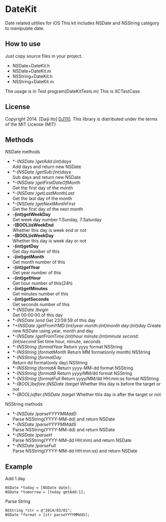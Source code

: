 DateKit
=======

Date related utitlies for iOS
This kit includes NSDate and NSString category to manipulate date.

How to use
--------------
Just copy source files in your project.
- NSDate+DateKit.h 
- NSDate+DateKit.m 
- NSString+DateKit.h
- NSString+DateKit.m

The usage is in Test program(DateKitTests.m)
This is XCTestCase.

License
-------
Copyright 2014. [Daiji Ito] [DJ110].
This library is distributed under the terms of the MIT License (MIT)

Methods
--------------
NSDate methods
- **-(NSDate *)getAdd:(int)days**      	
Add days and return new NSDate
- **-(NSDate *)getSub:(int)days**    	
Sub days and return new NSDate
- **-(NSDate *)getFirstDateOfMonth**	
Get the first day of the month
- **-(NSDate *)getLastMonthLast**		
Get the last day of the month
- **-(NSDate *)getNextMonthFirst**		
Get the first day of the next month 
- **-(int)getWeekDay**					
Get week day number 1:Sunday, 7:Saturday
- **-(BOOL)isWeekEnd**					
Whether this day is week end or not
- **-(BOOL)isWeekDay**					
Whether this day is week day or not
- **-(int)getDay**						
Get day number of this
- **-(int)getMonth**					
Get month number of this
- **-(int)getYear**						
Get year number of this
- **-(int)getHour**						
Get hour number of this(24h)
- **-(int)getMinutes**					
Get minutes number of this
- **-(int)getSeconds**					
Get seconds number of this
- **-(NSDate *)begin**					
Get 00:00:00 of this day
- **-(NSDate *)end**
Get 23:59:59 of this day
- **+(NSDate *)getFromYMD:(int)year month:(int)month day:(int)day**
Create new NSDate using year, month and day
- **-(NSDate *)getFromTime:(int)hour minute:(int)minute second:(int)second**
Set time hour, minute, seconds
- **-(NSString *)formatYear**
Return yyyy format NSString
- **-(NSString *)formatMonth**
Return MM format(only month) NSString
- **-(NSString *)formatDay**			
Return dd format(only day) NSString
- **-(NSString *)formatA**
Return yyyy-MM-dd format NSString
- **-(NSString *)formatB**
Return yyyy/MM/dd format NSString
- **-(NSString *)formatFull**
Return yyyy/MM/dd HH:mm:ss format NSString
- **-(BOOL)before:(NSDate *)target**
Whether this day is before the target or not
- **-(BOOL)after:(NSDate *)target**
Whether this day is after the target or not

NSString methods
- **-(NSDate *)parseYYYYMMddD**        	
Parse NSString(YYYY-MM-dd) and return NSDate
- **-(NSDate *)parseYYYYMMddS**			
Parse NSString(YYYY-MM-dd) and return NSDate
- **-(NSDate *)parseH**					
Parse NSString(YYYY-MM-dd HH:mm) and return NSDate
- **-(NSDate *)parseFull**				
Parse NSString(YYYY-MM-dd HH:mm:ss) and return NSDate

Example
--------------
Add 1 day
```objc
NSDate *today = [NSDate date];
NSDate *tomorrow = [today getAdd:1];
```
Parse String 
```objc
NSString *str = @"2014/03/01";
NSDate *format = [str parseYYYYMMddS];
```

[DJ110]: http://atmarkplant.com



